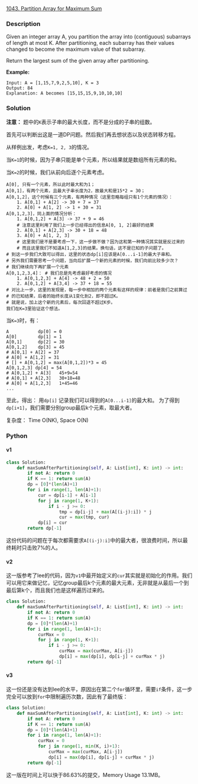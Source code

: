 [1043. Partition Array for Maximum Sum](https://leetcode.com/problems/partition-array-for-maximum-sum/)  

### Description

Given an integer array A, you partition the array into (contiguous) subarrays of length at most K.  After partitioning, each subarray has their values changed to become the maximum value of that subarray.

Return the largest sum of the given array after partitioning.

**Example:**

```
Input: A = [1,15,7,9,2,5,10], K = 3
Output: 84
Explanation: A becomes [15,15,15,9,10,10,10]
```

### Solution
**注意：** 题中的`K`表示子串的最大长度，而不是分成的子串的组数。  

首先可以判断出这是一道DP问题。然后我们再去想状态以及状态转移方程。  

从样例出发，考虑`K=1, 2, 3`的情况。  

当`K=1`的时候，因为子串只能是单个元素，所以结果就是数组所有元素的和。

当`K=2`的时候，我们从前向后逐个元素考虑。  
```
A[0], 只有一个元素，所以此时最大和为1；  
A[0,1]，有两个元素，且最大子串长度为2，故最大和是15*2 = 30；
A[0,1,2]，这个时候有三个元素，有两种情况（这里忽略每组只有1个元素的情况）：  
    1. A[0,1] + A[2] -> 30 + 7 = 37
    2. A[0] + A[1, 2] -> 1 + 30 = 31
A[0,1,2,3]，同上面的情况分析：
    1. A[0,1,2] + A[3] -> 37 + 9 = 46  
    # 注意这里利用了我们上一步已经得出的信息A[0, 1, 2]最好的结果
    2. A[0,1] + A[2,3] -> 30 + 18 = 48
    3. A[0] + A[1, 2, 3]               
    # 这里我们是不是要考虑一下，这一步做不做？因为这和第一种情况其实就是反过来的
    # 而且这里我们不知道A[1,2,3]的结果。换句话，这不是已知的子问题了。  
# 到这一步我们大致可以得出，这里的状态dp[i]应该是A[0...i-1]的最大子串和。
# 另外我们需要思考一个问题，当向后扩展一个新的元素的时候，我们向前比较多少次？
# 我们继续向下再扩展一个元素  
A[0,1,2,3,4]： # 我们总是先考虑最好考虑的情况
    1. A[0,1,2,3] + A[4] -> 48 + 2 = 50
    2. A[0,1,2] + A[3,4] -> 37 + 18 = 55
# 对比上一步，这里的发现是，每一步中相加的两个元素有这样的规律：前者是我们之前算过
# 的已知结果，后者的始终长度从1变化到2，即不超过K。
# 就是说，加上这个新的元素后，每次回退不超过K步。  
我们在K=3里验证这个想法。  
```
当`K=3`时，有：
```
A           dp[0] = 0
A[0]        dp[1] = 1
A[0,1]      dp[2] = 30
A[0,1,2]    dp[3] = 45 
# A[0,1] + A[2] = 37
# A[0] + A[1,2] = 31
# [] + A[0,1,2] = max(A[0,1,2])*3 = 45  
A[0,1,2,3] dp[4] = 54
# A[0,1,2] + A[3]   45+9=54
# A[0,1] + A[2,3]   30+18=48
# A[0] + A[1,2,3]   1+45=46
...
```  

至此，得出：  用`dp[i]` 记录我们可以得到的`A[0...i-1]`的最大和。
为了得到`dp[i+1]`，我们需要分别group最后k个元素，取最大者。

复杂度：
Time O(NK), Space O(N)

### Python    
#### v1
```python
class Solution:
    def maxSumAfterPartitioning(self, A: List[int], K: int) -> int:
        if not A: return 0
        if K == 1: return sum(A)
        dp = [0]*(len(A)+1)
        for i in range(1, len(A)+1):
            cur = dp[i-1] + A[i-1]
            for j in range(1, K+1):
                if i - j >= 0:
                    tmp = dp[i-j] + max(A[(i-j):i]) * j
                    cur = max(tmp, cur)
            dp[i] = cur
        return dp[-1]
```  
这份代码的问题在于每次都需要求`A[(i-j):i]`中的最大者，很浪费时间，所以最终耗时只击败7%的人。

#### v2  
这一版参考了lee的代码，因为`v1`中最开始定义的`cur`其实就是初始化的作用。我们可以用它来做记忆，记忆group最后k个元素的最大元素，无非就是从最后一个到最后第k个，而且我们也是这样遍历过来的。  
```python  
class Solution:
    def maxSumAfterPartitioning(self, A: List[int], K: int) -> int:
        if not A: return 0
        if K == 1: return sum(A)
        dp = [0]*(len(A)+1)
        for i in range(1, len(A)+1):
            curMax = 0
            for j in range(1, K+1):
                if i - j >= 0:
                    curMax = max(curMax, A[i-j])
                    dp[i] = max(dp[i], dp[i-j] + curMax * j)
        return dp[-1]
```  

#### v3  
这一份还是没有达到lee的水平，原因出在第二个`for`循环里，需要`if`条件，这一步完全可以放到`for`中限制遍历次数，因此有了最终版：  
```python
class Solution:
    def maxSumAfterPartitioning(self, A: List[int], K: int) -> int:
        if not A: return 0
        if K == 1: return sum(A)
        dp = [0]*(len(A)+1)
        for i in range(1, len(A)+1):
            curMax = 0
            for j in range(1, min(K, i)+1):
                curMax = max(curMax, A[i-j])
                dp[i] = max(dp[i], dp[i-j] + curMax * j)
        return dp[-1]
```
这一版在时间上可以快于86.63%的提交，Memory Usage 13.1MB。
